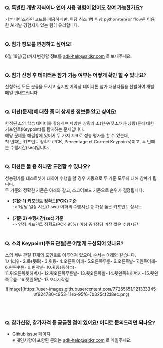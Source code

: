 ### Q. 특별한 개발 지식이나 언어 사용 경험이 없어도 참여 가능한가요?
기본 베이스라인 코드를 제공하지만, 팀당 최소 1명 이상 python/tensor flow을 이용한 AI개발 경험자가 있는 팀이 유리합니다.
<br><br>

### Q. 참가 정보를 변경하고 싶어요!
6월 18일(금)까지 변경할 정보를 adk-help@aidkr.com 로 보내주세요.
<br><br>

### Q. 참가 신청 후 데이터톤 참가 가능 여부는 어떻게 확인 할 수 있나요?
신청하신 모든 분들을 모시고 싶지만 제약상 데이터톤 참가 대상자들을 선별하여 개별 메일 안내드립니다.
<br><br>

### Q. 미션(문제)에 대한 좀 더 상세한 정보를 알고 싶어요!
한정된 소의 학습 데이터를 활용하여 다양한 상황의 소(한우/젖소/가림상황)들에 대한 키포인트(Keypoint)를 탐지하는 문제입니다. <br>
해당 문제를 해결함에 있어서 두 가지 지표로 성능 평가를 할 수 있는데, <br>
첫 번째는 키포인트 정확도(PCK, Percentage of Correct Keypoints)이고, 두 번째는 수행시간(sec)입니다.
<br><br>

### Q. 미션은 둘 중 하나만 도전할 수 있나요?
성능평가를 테스트셋에 대하여 수행을 할 경우 자동으로 두 기준 모두에 대해 참여가 됩니다. <br>
두 기준의 정확한 기준은 아래와 같고, 스코어보드 기준으로 순위가 결정됩니다. <p>
  - <b>(기준 1) 키포인트 정확도(PCK) 기준 <br></b>
   -> 1장당 일정 시간(1 sec) 이하의 수행시간 중 가장 높은 키포인트 정확도 <br> <br>
  - <b>(기준 2) 수행시간(sec) 기준 <br></b>
   -> 일정 키포인트 정확도(PCK 85%) 이상 중 1장당 가장 짧은 수행시간
<br><br>

### Q. 소의 Keypoint(주요 관절)은 어떻게 구성되어 있나요?
소의 세부 관절 17개의 포인트로 이루어져 있으며, 순서는 아래와 같습니다. <br>
1.머리위- 2.목(뒷목)- 3.윗등- 4.오른쪽 어깨- 5.오른쪽무릎- 6.오른쪽발- 7.왼쪽어깨- 8.왼쪽무릎- 9.왼쪽발- 10.뒷등(등허리)- <br>
11.뒤오른쪽윗허벅지- 12.뒷오른쪽무릎발- 13.뒷오른쪽발- 14.뒷왼쪽윗허벅지- 15.뒷왼쪽무릎- 16.뒷왼쪽발- 17.꼬리시작점 <br>
<p align="center">
![image](https://user-images.githubusercontent.com/77255651/121333345-af924780-c953-11eb-95f6-7b325cf2d8ec.png)
</p>
<br><br>
  
### Q. 참가신청, 참가자격 등 궁금한 점이 있어요! 어디로 문의드리면 되나요?
- Github [issue 페이지](https://github.com/AnimalDatathonKorea/adk2021/issues) <br>
※ 개인사항이 포함된 문의는 adk-help@aidkr.com 로 메일주세요.
